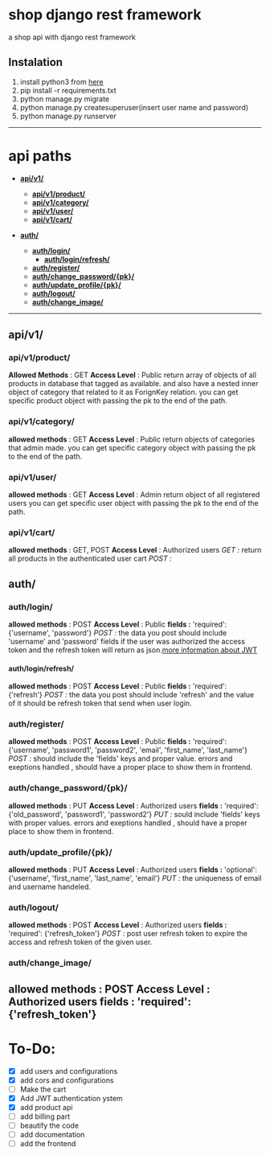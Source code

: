 # shop django rest framework
a shop api with django rest framework

## Instalation
1. install python3 from <a href="https://www.python.org/" target="_blank">here</a> 
1. pip install -r requirements.txt
1. python manage.py migrate
1. python manage.py createsuperuser(insert user name and password)
1. python manage.py runserver
---

# api paths
* [**api/v1/**](#apiv1)
	* [**api/v1/product/**](#apiv1product)
	* [**api/v1/category/**](#apiv1category) 
	* [**api/v1/user/**](#apiv1user) 
	* [**api/v1/cart/**](#apiv1cart) 

* [**auth/**](#auth)
	* [**auth/login/**](#authlogin)
		* [**auth/login/refresh/**](#authloginrefresh)
	* [**auth/register/**](#authregister)
	* [**auth/change_password/{pk}/**](#authchange_passwordpk)
	* [**auth/update_profile/{pk}/**](#authupdate_profilepk)
	* [**auth/logout/**](#authlogout)
	* [**auth/change_image/**](#authchange_image)

___	
## api/v1/
### api/v1/product/
**Allowed Methods** : GET
**Access Level** : Public
return array of objects of all products in database that tagged as available. and also have a nested inner object of category that related to it as ForignKey relation.
you can get specific product object with passing the pk to the end of the path.

### api/v1/category/
**allowed methods** : GET
**Access Level** : Public
return objects of categories that admin made.
you can get specific category object with passing the pk to the end of the path.

### api/v1/user/
**allowed methods** : GET
**Access Level** : Admin
return object of all registered users
you can get specific user object with passing the pk to the end of the path.

### api/v1/cart/
**allowed methods** : GET, POST
**Access Level** : Authorized users
*GET :* return all products in the authenticated user cart
*POST :*

## auth/
### auth/login/
**allowed methods** : POST
**Access Level** : Public
**fields :** 'required': {'username', 'password'}
*POST :* the data you post should include 'username' and 'password' fields if the user was authorized the access token and the refresh token will return as json.[more information about JWT](https://django-rest-framework-simplejwt.readthedocs.io/en/latest/getting_started.html#usage)

#### auth/login/refresh/
**allowed methods** : POST
**Access Level** : Public
**fields :** 'required': {'refresh'}
*POST :* the data you post should include 'refresh' and the value of it should be refresh token that send when user login.

### auth/register/
**allowed methods** : POST
**Access Level** : Public
**fields :** 'required': {'username', 'password1', 'password2', 'email', 'first_name', 'last_name'}
*POST :* should include the 'fields' keys and proper value. errors and exeptions handled , should have a proper place to show them in frontend.

### auth/change_password/{pk}/
**allowed methods** : PUT
**Access Level** : Authorized users
**fields :** 'required': {'old_password', 'password1', 'password2'}
*PUT :* sould include 'fields' keys with proper values. errors and exeptions handled , should have a proper place to show them in frontend.

### auth/update_profile/{pk}/
**allowed methods** : PUT
**Access Level** : Authorized users
**fields :** 'optional': {'username', 'first_name', 'last_name', 'email'}
*PUT :* the uniqueness of email and username handeled.

### auth/logout/
**allowed methods** : POST
**Access Level** : Authorized users
**fields :** 'required': {'refresh_token'}
*POST :* post user refresh token to expire the access and refresh token of the given user.

### auth/change_image/
**allowed methods** : POST
**Access Level** : Authorized users
**fields :** 'required': {'refresh_token'}
---
# To-Do:
- [x] add users and configurations
- [x] add cors and configurations
- [ ] Make the cart
- [x] Add JWT authentication ystem
- [x] add product api
- [ ] add billing part
- [ ] beautify the code
- [ ] add documentation
- [ ] add the frontend
